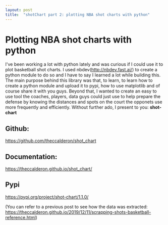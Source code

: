 ```yaml
---
layout: post
title:  "shotChart part 2: plotting NBA shot charts with python"
---
```


# Plotting NBA shot charts with python

I've been working a lot with python lately and was curious if I could use it to plot basketball shot charts. I used nbdev(http://nbdev.fast.ai/) to create a python module to do so and I have to say I learned a lot while building this. The main purpose behind this library was that, to learn, to learn how to create a python module and upload it to pypi, how to use matplotlib and of course share it with you guys. Beyond that, I wanted to create an easy to use tool the coaches, players, data guys could just use to help prepare the defense by knowing the distances and spots on the court the opponets use more frequently and efficiently. Without further ado, I present to you: **shot-chart**

## Github:
https://github.com/theccalderon/shot_chart

## Documentation:
https://theccalderon.github.io/shot_chart/

## Pypi
https://pypi.org/project/shot-chart/1.1.0/

(You can refer to a previous post to see how the data was extracted: https://theccalderon.github.io/2019/12/11/scrapping-shots-basketball-reference.html)
